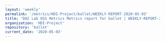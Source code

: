 ```yaml
---
layout: 'weekly'
permalink: '/metrics/HDI-Project/ballet/WEEKLY-REPORT-2020-05-03'
title: 'DAI Lab OSS Metrics Metrics report for ballet | WEEKLY-REPORT-2020-05-03'
organization: 'HDI-Project'
repository: 'ballet'
current_date: '2020-05-03'
---
```

